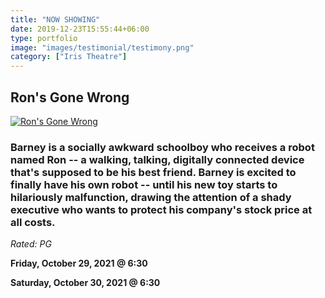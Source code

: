 ```yaml
---
title: "NOW SHOWING"
date: 2019-12-23T15:55:44+06:00
type: portfolio
image: "images/testimonial/testimony.png"
category: ["Iris Theatre"]
---
```


## Ron's Gone Wrong

[![Ron's Gone Wrong](https://img.youtube.com/vi/8I8nMtzN05s/0.jpg)](https://www.youtube.com/watch?v=8I8nMtzN05s)

### Barney is a socially awkward schoolboy who receives a robot named Ron -- a walking, talking, digitally connected device that's supposed to be his best friend. Barney is excited to finally have his own robot -- until his new toy starts to hilariously malfunction, drawing the attention of a shady executive who wants to protect his company's stock price at all costs.

_Rated: PG_

**Friday, October 29, 2021 @ 6:30**

**Saturday, October 30, 2021 @ 6:30**
